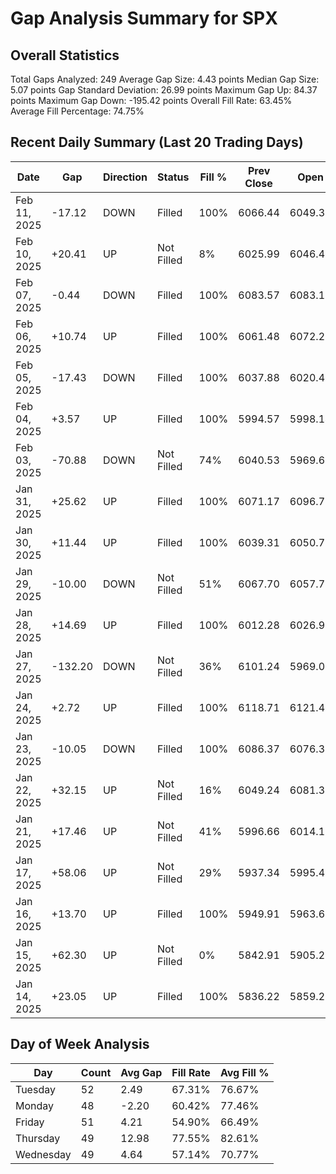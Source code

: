 # Gap Analysis Summary for SPX

## Overall Statistics

Total Gaps Analyzed: 249
Average Gap Size: 4.43 points
Median Gap Size: 5.07 points
Gap Standard Deviation: 26.99 points
Maximum Gap Up: 84.37 points
Maximum Gap Down: -195.42 points
Overall Fill Rate: 63.45%
Average Fill Percentage: 74.75%

## Recent Daily Summary (Last 20 Trading Days)

| Date | Gap | Direction | Status | Fill % | Prev Close | Open |
|------|-----|-----------|---------|---------|------------|-------|
| Feb 11, 2025 | -17.12 | DOWN | Filled | 100% | 6066.44 | 6049.32 |
| Feb 10, 2025 | +20.41 | UP | Not Filled | 8% | 6025.99 | 6046.40 |
| Feb 07, 2025 | -0.44 | DOWN | Filled | 100% | 6083.57 | 6083.13 |
| Feb 06, 2025 | +10.74 | UP | Filled | 100% | 6061.48 | 6072.22 |
| Feb 05, 2025 | -17.43 | DOWN | Filled | 100% | 6037.88 | 6020.45 |
| Feb 04, 2025 | +3.57 | UP | Filled | 100% | 5994.57 | 5998.14 |
| Feb 03, 2025 | -70.88 | DOWN | Not Filled | 74% | 6040.53 | 5969.65 |
| Jan 31, 2025 | +25.62 | UP | Filled | 100% | 6071.17 | 6096.79 |
| Jan 30, 2025 | +11.44 | UP | Filled | 100% | 6039.31 | 6050.75 |
| Jan 29, 2025 | -10.00 | DOWN | Not Filled | 51% | 6067.70 | 6057.70 |
| Jan 28, 2025 | +14.69 | UP | Filled | 100% | 6012.28 | 6026.97 |
| Jan 27, 2025 | -132.20 | DOWN | Not Filled | 36% | 6101.24 | 5969.04 |
| Jan 24, 2025 | +2.72 | UP | Filled | 100% | 6118.71 | 6121.43 |
| Jan 23, 2025 | -10.05 | DOWN | Filled | 100% | 6086.37 | 6076.32 |
| Jan 22, 2025 | +32.15 | UP | Not Filled | 16% | 6049.24 | 6081.39 |
| Jan 21, 2025 | +17.46 | UP | Not Filled | 41% | 5996.66 | 6014.12 |
| Jan 17, 2025 | +58.06 | UP | Not Filled | 29% | 5937.34 | 5995.40 |
| Jan 16, 2025 | +13.70 | UP | Filled | 100% | 5949.91 | 5963.61 |
| Jan 15, 2025 | +62.30 | UP | Not Filled | 0% | 5842.91 | 5905.21 |
| Jan 14, 2025 | +23.05 | UP | Filled | 100% | 5836.22 | 5859.27 |

## Day of Week Analysis

| Day | Count | Avg Gap | Fill Rate | Avg Fill % |
|-----|-------|----------|-----------|------------|
| Tuesday | 52 | 2.49 | 67.31% | 76.67% |
| Monday | 48 | -2.20 | 60.42% | 77.46% |
| Friday | 51 | 4.21 | 54.90% | 66.49% |
| Thursday | 49 | 12.98 | 77.55% | 82.61% |
| Wednesday | 49 | 4.64 | 57.14% | 70.77% |
